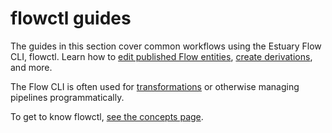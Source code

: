 # flowctl guides

The guides in this section cover common workflows using the Estuary Flow CLI, flowctl.
Learn how to [edit published Flow entities](./edit-specification-locally.md), [create derivations](./create-derivation.md), and more.

The Flow CLI is often used for [transformations](/transformations) or otherwise managing pipelines programmatically.

To get to know flowctl, [see the concepts page](../../concepts/flowctl.md).
